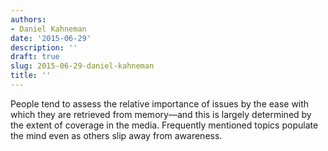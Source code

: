 ```yaml
---
authors:
- Daniel Kahneman
date: '2015-06-29'
description: ''
draft: true
slug: 2015-06-29-daniel-kahneman
title: ''
---
```

People tend to assess the relative importance of issues by the ease with which they are retrieved from memory—and this is largely determined by the extent of coverage in the media. Frequently mentioned topics populate the mind even as others slip away from awareness.



